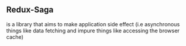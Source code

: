 ## Redux-Saga

is a library that aims to make application side effect (i.e asynchronous things like data fetching and impure things like accessing the browser cache)
